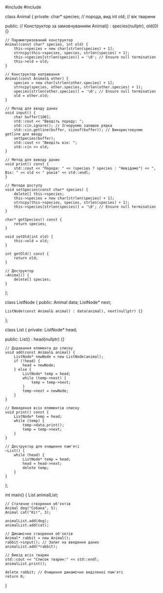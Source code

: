 #include <iostream>
#include <cstring>

class Animal {
private:
    char* species; // порода, вид
    int old; // вік тварини

public:
    // Конструктор за замовчуванням
    Animal() : species(nullptr), old(0) {}

    // Параметризований конструктор
    Animal(const char* species, int old) {
        this->species = new char[strlen(species) + 1];
        strncpy(this->species, species, strlen(species) + 1);
        this->species[strlen(species)] = '\0'; // Ensure null termination
        this->old = old;
    }

    // Конструктор копіювання
    Animal(const Animal& other) {
        species = new char[strlen(other.species) + 1];
        strncpy(species, other.species, strlen(other.species) + 1);
        species[strlen(other.species)] = '\0'; // Ensure null termination
        old = other.old;
    }

    // Метод для вводу даних
    void input() {
        char buffer[100];
        std::cout << "Введіть породу: ";
        std::cin.ignore(); // Ігноруємо залишок рядка
        std::cin.getline(buffer, sizeof(buffer)); // Використовуємо getline для вводу
        setSpecies(buffer);
        std::cout << "Введіть вік: ";
        std::cin >> old;
    }

    // Метод для виводу даних
    void print() const {
        std::cout << "Порода: " << (species ? species : "Невідомо") << ", Вік: " << old << " років" << std::endl;
    }

    // Методи доступу
    void setSpecies(const char* species) {
        delete[] this->species;
        this->species = new char[strlen(species) + 1];
        strncpy(this->species, species, strlen(species) + 1);
        this->species[strlen(species)] = '\0'; // Ensure null termination
    }

    char* getSpecies() const {
        return species;
    }

    void setOld(int old) {
        this->old = old;
    }

    int getOld() const {
        return old;
    }

    // Деструктор
    ~Animal() {
        delete[] species;
    }
};

class ListNode {
public:
    Animal data;
    ListNode* next;

    ListNode(const Animal& animal) : data(animal), next(nullptr) {}
};

class List {
private:
    ListNode* head;

public:
    List() : head(nullptr) {}

    // Додавання елемента до списку
    void add(const Animal& animal) {
        ListNode* newNode = new ListNode(animal);
        if (!head) {
            head = newNode;
        } else {
            ListNode* temp = head;
            while (temp->next) {
                temp = temp->next;
            }
            temp->next = newNode;
        }
    }

    // Виведення всіх елементів списку
    void print() const {
        ListNode* temp = head;
        while (temp) {
            temp->data.print();
            temp = temp->next;
        }
    }

    // Деструктор для очищення пам'яті
    ~List() {
        while (head) {
            ListNode* temp = head;
            head = head->next;
            delete temp;
        }
    }
};

int main() {
    List animalList;

    // Статичне створення об'єктів
    Animal dog("Собака", 5);
    Animal cat("Кіт", 3);

    animalList.add(dog);
    animalList.add(cat);

    // Динамічне створення об'єктів
    Animal* rabbit = new Animal();
    rabbit->input(); // Запит на введення даних
    animalList.add(*rabbit);

    // Вивід всіх тварин
    std::cout << "Список тварин:" << std::endl;
    animalList.print();

    delete rabbit; // Очищення динамічно виділеної пам'яті
    return 0;
}
